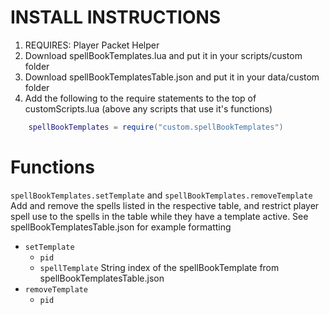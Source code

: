 # INSTALL INSTRUCTIONS
1. REQUIRES: Player Packet Helper
2. Download spellBookTemplates.lua and put it in your scripts/custom folder
3. Download spellBookTemplatesTable.json and put it in your data/custom folder
4. Add the following to the require statements to the top of customScripts.lua (above any scripts that use it's functions)
```lua
	spellBookTemplates = require("custom.spellBookTemplates")
```

# Functions

`spellBookTemplates.setTemplate` and `spellBookTemplates.removeTemplate` Add and remove the spells listed in the respective table, and restrict
player spell use to the spells in the table while they have a template active. See spellBookTemplatesTable.json for example formatting


* `setTemplate`
  * `pid`
  * `spellTemplate` String index of the spellBookTemplate from spellBookTemplatesTable.json
* `removeTemplate`
  * `pid`